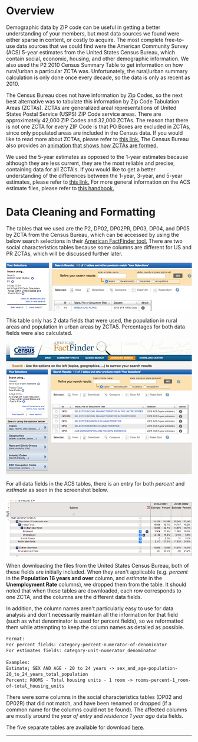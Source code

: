 # Overview

Demographic data by ZIP code can be useful in getting a better understanding of your members, but most data sources we found were either sparse in content, or costly to acquire. The most complete free-to-use data sources that we could find were the American Community Survey (ACS) 5-year estimates from the United States Census Bureau, which contain social, economic, housing, and other demographic information. We also used the P2 2010 Census Summary Table to get information on how rural/urban a particular ZCTA was. Unfortunately, the rural/urban summary calculation is only done once every decade, so the data is only as recent as 2010.

The Census Bureau does not have information by Zip Codes, so the next best alternative was to tabulate this information by Zip Code Tabulation Areas (ZCTAs). ZCTAs are generalized areal representations of United States Postal Service (USPS) ZIP Code service areas. There are approximately 42,000 ZIP Codes and 32,000 ZCTAs. The reason that there is not one ZCTA for every ZIP Code is that PO Boxes are excluded in ZCTAs, since only populated areas are included in the Census data. If you would like to read more about ZCTAs, please refer to [this link.](https://www.census.gov/geo/reference/zctas.html) The Census Bureau also provides an [animation that shows how ZCTAs are formed.](https://www.census.gov/geo/reference/zcta/zcta_delin_anim.html)

We used the 5-year estimates as opposed to the 1-year estimates because although they are less current, they are the most reliable and precise, containing data for all ZCTA's. If you would like to get a better understanding of the differences between the 1-year, 3-year, and 5-year estimates, please refer to [this link.](https://www.census.gov/programs-surveys/acs/guidance/estimates.html) For more general information on the ACS estimate files, please refer to [this handbook.](https://www.census.gov/content/dam/Census/library/publications/2018/acs/acs_general_handbook_2018_ch03.pdf)

# Data Cleaning and Formatting

The tables that we used are the P2, DP02, DP02PR, DP03, DP04, and DP05 by ZCTA from the Census Bureau, which can be accessed by using the below search selections in their [American FactFinder tool.](https://factfinder.census.gov/faces/nav/jsf/pages/searchresults.xhtml?refresh=t) There are two social characteristics tables because some columns are different for US and PR ZCTAs, which will be discussed further later.

![Rural Urban](/rural_urban.png)

This table only has 2 data fields that were used, the population in rural areas and population in urban areas by ZCTA5. Percentages for both data fields were also calculated.

![Search Selections](/search_selections.png)

For all data fields in the ACS tables, there is an entry for both _percent_ and _estimate_ as seen in the screenshot below.

![Percents and Estimates](/table_example.png)

When downloading the files from the United States Census Bureau, both of these fields are initially included. When they aren't applicable (e.g. _percent_ in the **Population 16 years and over** column, and _estimate_ in the **Unemployment Rate** columns), we dropped them from the table.  It should noted that when these tables are downloaded, each row corresponds to one ZCTA, and the columns are the different data fields.

In addition, the column names aren't particularly easy to use for data analysis and don't necessarily maintain all the information for that field (such as what denominator is used for percent fields), so we reformatted them while attempting to keep the column names as detailed as possible.

```
Format:
For percent fields: category-percent-numerator-of-denominator
For estimates fields: category-unit-numerator_denominator

Examples:
Estimate; SEX AND AGE - 20 to 24 years -> sex_and_age-population-20_to_24_years_total_population
Percent; ROOMS - Total housing units - 1 room -> rooms-percent-1_room-of-total_housing_units
```

There were some columns in the social characteristics tables (DP02 and DP02R) that did not match, and have been renamed or dropped (if a common name for the columns could not be found). The affected columns are mostly around the _year of entry_ and _residence 1 year ago_ data fields.

The five separate tables are available for download [here](https://github.com).



--------------------------------------------------------------
